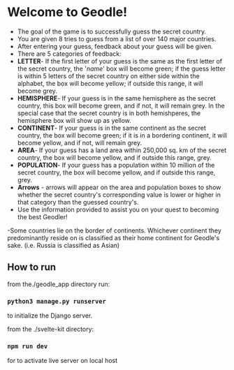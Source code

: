 
#  Welcome to Geodle! 

- The goal of the game is to successfully guess the secret country.
- You are given 8 tries to guess from a list of over 140 major countries.
- After entering your guess, feedback about your guess will be given.
- There are 5 categories of feedback: 
 - **LETTER**- If the first letter of your guess is the same as the first letter of the secret country, the '_name_' box will become green; if the guess letter is within 5 letters of the secret country on either side within the alphabet, the box will become yellow; if outside this range, it will become grey.
 - **HEMISPHERE**- If your guess is in the same hemisphere as the secret country, this box will become green, and if not, it will remain grey. In the special case that the secret country is in both hemishperes, the hemisphere box will show up as yellow. 
 - **CONTINENT**- If your guess is in the same continent as the secret country, the box will become green; if it is in a bordering continent, it will become yellow, and if not, will remain grey.
 - **AREA**- If your guess has a land area within 250,000 sq. km of the secret country, the box will become yellow, and if outside this range, grey.
 - **POPULATION**- If your guess has a population within 10 million of the secret country, the box will become yellow, and if outside this range, grey.
 -   **Arrows** - arrows will appear on the area and population boxes to show whether the secret country's corresponding value is lower or higher in that category than the guessed country's.
- Use the information provided to assist you on your quest to becoming the best Geodler!

-Some countries lie on the border of continents. Whichever continent they predominantly reside on is classified as their home continent for Geodle's sake. (i.e. Russia is classified as Asian)


## How to run

from the./geodle_app directory run:

### `python3 manage.py runserver`

to initialize the Django server.

from the ./svelte-kit directory:

### `npm run dev`

for to activate live server on local host
